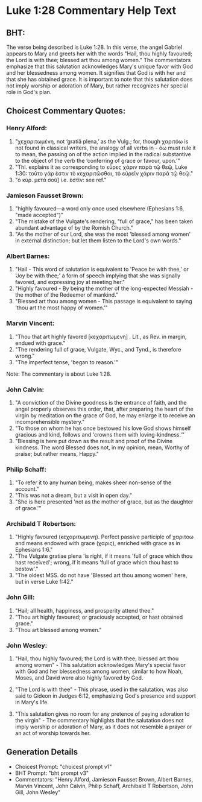 # Luke 1:28 Commentary Help Text

## BHT:
The verse being described is Luke 1:28. In this verse, the angel Gabriel appears to Mary and greets her with the words "Hail, thou highly favoured; the Lord is with thee; blessed art thou among women." The commentators emphasize that this salutation acknowledges Mary's unique favor with God and her blessedness among women. It signifies that God is with her and that she has obtained grace. It is important to note that this salutation does not imply worship or adoration of Mary, but rather recognizes her special role in God's plan.

## Choicest Commentary Quotes:
### Henry Alford:
1. "χεχαριτωμένη, not ‘gratiâ plena,’ as the Vulg.; for, though χαριτόω is not found in classical writers, the analogy of all verbs in - όω must rule it to mean, the passing on of the action implied in the radical substantive to the object of the verb the ‘conferring of grace or favour, upon.’" 
2. "Thl. explains it as corresponding to εὗρες χάριν παρὰ τῷ θεῷ, Luke 1:30: τοῦτο γάρ ἐστιν τὸ κεχαριτῶσθαι, τὸ εὑρεῖν χάριν παρὰ τῷ θεῷ."
3. "ὁ κύρ. μετὰ σοῦ] i.e. ἐστίν: see ref."

### Jamieson Fausset Brown:
1. "highly favoured—a word only once used elsewhere (Ephesians 1:6, "made accepted")"
2. "The mistake of the Vulgate's rendering, "full of grace," has been taken abundant advantage of by the Romish Church."
3. "As the mother of our Lord, she was the most 'blessed among women' in external distinction; but let them listen to the Lord's own words."

### Albert Barnes:
1. "Hail - This word of salutation is equivalent to 'Peace be with thee,' or 'Joy be with thee;' a form of speech implying that she was signally favored, and expressing joy at meeting her."
2. "Highly favoured - By being the mother of the long-expected Messiah - the mother of the Redeemer of mankind."
3. "Blessed art thou among women - This passage is equivalent to saying 'thou art the most happy of women.'"

### Marvin Vincent:
1. "Thou that art highly favored [κεχαριτωμενη] . Lit., as Rev. in margin, endued with grace."
2. "The rendering full of grace, Vulgate, Wyc., and Tynd., is therefore wrong."
3. "The imperfect tense, 'began to reason.'"

Note: The commentary is about Luke 1:28.

### John Calvin:
1. "A conviction of the Divine goodness is the entrance of faith, and the angel properly observes this order, that, after preparing the heart of the virgin by meditation on the grace of God, he may enlarge it to receive an incomprehensible mystery."
2. "To those on whom he has once bestowed his love God shows himself gracious and kind, follows and 'crowns them with loving-kindness.'"
3. "Blessing is here put down as the result and proof of the Divine kindness. The word Blessed does not, in my opinion, mean, Worthy of praise; but rather means, Happy."

### Philip Schaff:
1. "To refer it to any human being, makes sheer non-sense of the account."
2. "This was not a dream, but a visit in open day."
3. "She is here presented 'not as the mother of grace, but as the daughter of grace.'"

### Archibald T Robertson:
1. "Highly favoured (κεχαριτωμενη). Perfect passive participle of χαριτοω and means endowed with grace (χαρις), enriched with grace as in Ephesians 1:6." 
2. "The Vulgate gratiae plena 'is right, if it means 'full of grace which thou hast received'; wrong, if it means 'full of grace which thou hast to bestow'." 
3. "The oldest MSS. do not have 'Blessed art thou among women' here, but in verse Luke 1:42."

### John Gill:
1. "Hail; all health, happiness, and prosperity attend thee." 
2. "Thou art highly favoured; or graciously accepted, or hast obtained grace."
3. "Thou art blessed among women."

### John Wesley:
1. "Hail, thou highly favoured; the Lord is with thee; blessed art thou among women" - This salutation acknowledges Mary's special favor with God and her blessedness among women, similar to how Noah, Moses, and David were also highly favored by God.

2. "The Lord is with thee" - This phrase, used in the salutation, was also said to Gideon in Judges 6:12, emphasizing God's presence and support in Mary's life.

3. "This salutation gives no room for any pretence of paying adoration to the virgin" - The commentary highlights that the salutation does not imply worship or adoration of Mary, as it does not resemble a prayer or an act of worship towards her.


## Generation Details
- Choicest Prompt: "choicest prompt v1"
- BHT Prompt: "bht prompt v3"
- Commentators: "Henry Alford, Jamieson Fausset Brown, Albert Barnes, Marvin Vincent, John Calvin, Philip Schaff, Archibald T Robertson, John Gill, John Wesley"
